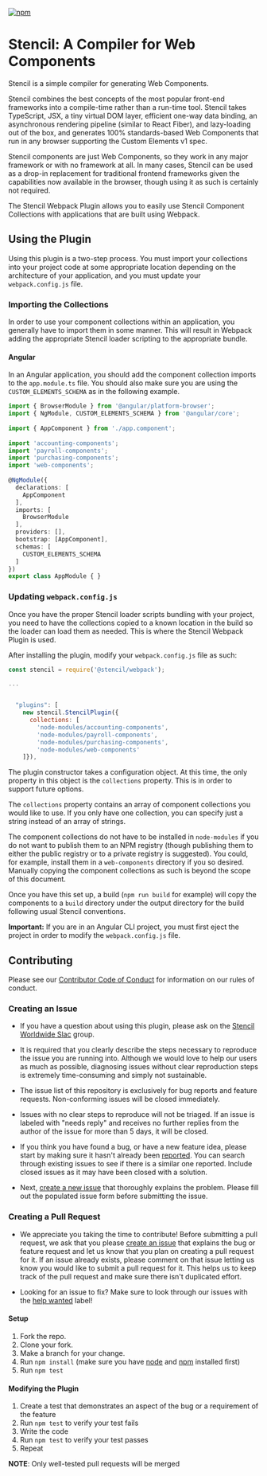 [![npm][npm-badge]][npm-badge-url]
# Stencil: A Compiler for Web Components

Stencil is a simple compiler for generating Web Components.

Stencil combines the best concepts of the most popular front-end frameworks into a compile-time rather than a run-time tool.  Stencil takes TypeScript, JSX, a tiny virtual DOM layer, efficient one-way data binding, an asynchronous rendering pipeline (similar to React Fiber), and lazy-loading out of the box, and generates 100% standards-based Web Components that run in any browser supporting the Custom Elements v1 spec.

Stencil components are just Web Components, so they work in any major framework or with no framework at all. In many cases, Stencil can be used as a drop-in replacement for traditional frontend frameworks given the capabilities now available in the browser, though using it as such is certainly not required.

The Stencil Webpack Plugin allows you to easily use Stencil Component Collections with applications that are built using Webpack.

## Using the Plugin

Using this plugin is a two-step process. You must import your collections into your project code at some appropriate location depending on the architecture of your application, and you must update your `webpack.config.js` file.

### Importing the Collections

In order to use your component collections within an application, you generally have to import them in some manner. This will result in Webpack adding the appropriate Stencil loader scripting to the appropriate bundle.

#### Angular

In an Angular application, you should add the component collection imports to the `app.module.ts` file. You should also make sure you are using the `CUSTOM_ELEMENTS_SCHEMA` as in the following example.

```ts
import { BrowserModule } from '@angular/platform-browser';
import { NgModule, CUSTOM_ELEMENTS_SCHEMA } from '@angular/core';
 
import { AppComponent } from './app.component';
 
import 'accounting-components';
import 'payroll-components';
import 'purchasing-components';
import 'web-components';
 
@NgModule({
  declarations: [
    AppComponent
  ],
  imports: [
    BrowserModule
  ],
  providers: [],
  bootstrap: [AppComponent],
  schemas: [
    CUSTOM_ELEMENTS_SCHEMA
  ]
})
export class AppModule { }
```

### Updating `webpack.config.js`

Once you have the proper Stencil loader scripts bundling with your project, you need to have the collections copied to a known location in the build so the loader can load them as needed. This is where the Stencil Webpack Plugin is used.

After installing the plugin, modify your `webpack.config.js` file as such:

```js
const stencil = require('@stencil/webpack');

...


  "plugins": [
    new stencil.StencilPlugin({
      collections: [
        'node-modules/accounting-components',
        'node-modules/payroll-components',
        'node-modules/purchasing-components',
        'node-modules/web-components'
    ]}),

```

The plugin constructor takes a configuration object. At this time, the only property in this object is the `collections` property. This is in order to support future options.

The `collections` property contains an array of component collections you would like to use. If you only have one collection, you can specify just a string instead of an array of strings.

The component collections do not have to be installed in `node-modules` if you do not want to publish them to an NPM registry (though publishing them to either the public registry or to a private registry is suggested). You could, for example, install them in a `web-components` directory if you so desired. Manually copying the component collections as such is beyond the scope of this document.

Once you have this set up, a build (`npm run build` for example) will copy the components to a `build` directory under the output directory for the build following usual Stencil conventions.

**Important:** If you are in an Angular CLI project, you must first eject the project in order to modify the `webpack.config.js` file.


## Contributing

Please see our [Contributor Code of Conduct](https://github.com/ionic-team/ionic/blob/master/CODE_OF_CONDUCT.md) for information on our rules of conduct.

### Creating an Issue

* If you have a question about using this plugin, please ask on the [Stencil Worldwide Slac](https://stencil-worldwide.slack.com) group.

* It is required that you clearly describe the steps necessary to reproduce the issue you are running into. Although we would love to help our users as much as possible, diagnosing issues without clear reproduction steps is extremely time-consuming and simply not sustainable.

* The issue list of this repository is exclusively for bug reports and feature requests. Non-conforming issues will be closed immediately.

* Issues with no clear steps to reproduce will not be triaged. If an issue is labeled with "needs reply" and receives no further replies from the author of the issue for more than 5 days, it will be closed.

* If you think you have found a bug, or have a new feature idea, please start by making sure it hasn't already been [reported](https://github.com/ionic-team/stencil-webpack/issues?utf8=%E2%9C%93&q=is%3Aissue). You can search through existing issues to see if there is a similar one reported. Include closed issues as it may have been closed with a solution.

* Next, [create a new issue](https://github.com/ionic-team/stencil-webpack/issues/new) that thoroughly explains the problem. Please fill out the populated issue form before submitting the issue.

### Creating a Pull Request

* We appreciate you taking the time to contribute! Before submitting a pull request, we ask that you please [create an issue](#creating-an-issue) that explains the bug or feature request and let us know that you plan on creating a pull request for it. If an issue already exists, please comment on that issue letting us know you would like to submit a pull request for it. This helps us to keep track of the pull request and make sure there isn't duplicated effort.

* Looking for an issue to fix? Make sure to look through our issues with the [help wanted](https://github.com/ionic-team/stencil-webkit/issues?q=is%3Aopen+is%3Aissue+label%3A%22help+wanted%22) label!

#### Setup

1. Fork the repo.
2. Clone your fork.
3. Make a branch for your change.
4. Run `npm install` (make sure you have [node](https://nodejs.org/en/) and [npm](http://blog.npmjs.org/post/85484771375/how-to-install-npm) installed first)
5. Run `npm test`

#### Modifying the Plugin

1. Create a test that demonstrates an aspect of the bug or a requirement of the feature
2. Run `npm test` to verify your test fails
3. Write the code
4. Run `npm test` to verify your test passes
4. Repeat

**NOTE**: Only well-tested pull requests will be merged


[npm-badge]: https://img.shields.io/npm/v/@stencil/core.svg
[npm-badge-url]: https://www.npmjs.com/package/@stencil/webpack
